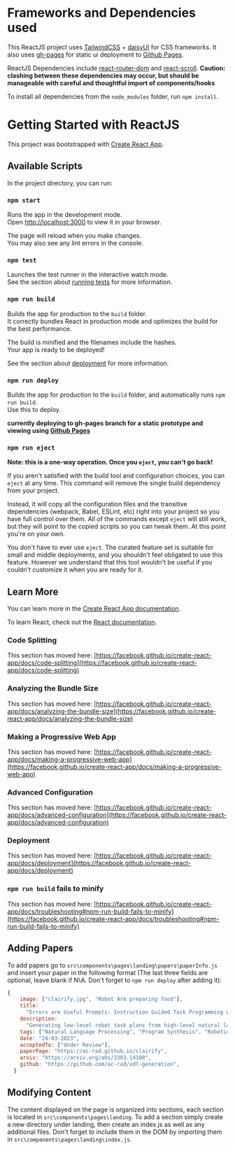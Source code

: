 # Frameworks and Dependencies used
This ReactJS project uses [TailwindCSS](https://tailwindcss.com) + [daisyUI](https://daisyui.com) for CSS frameworks.
It also uses [gh-pages](https://www.npmjs.com/package/gh-pages) for static ui deployment to [Github Pages](https://pages.github.com).

ReactJS Dependencies include [react-router-dom](https://www.npmjs.com/package/react-router-dom) and [react-scroll](https://www.npmjs.com/package/react-scroll). **Caution: clashing between these dependencies may occur, but should be manageable with careful and thoughtful import of components/hooks**

To install all dependencies from the `node_modules` folder, run `npm install`.

# Getting Started with ReactJS

This project was bootstrapped with [Create React App](https://github.com/facebook/create-react-app).

## Available Scripts 

In the project directory, you can run:

### `npm start`

Runs the app in the development mode.\
Open [http://localhost:3000](http://localhost:3000) to view it in your browser.

The page will reload when you make changes.\
You may also see any lint errors in the console.

### `npm test`

Launches the test runner in the interactive watch mode.\
See the section about [running tests](https://facebook.github.io/create-react-app/docs/running-tests) for more information.

### `npm run build`

Builds the app for production to the `build` folder.\
It correctly bundles React in production mode and optimizes the build for the best performance.

The build is minified and the filenames include the hashes.\
Your app is ready to be deployed!

See the section about [deployment](https://facebook.github.io/create-react-app/docs/deployment) for more information.

### `npm run deploy`

Builds the app for production to the `build` folder, and automatically runs `npm run build`.\
Use this to deploy. 

**currently deploying to gh-pages branch for a static prototype and viewing using [Github Pages](https://pages.github.com)**

### `npm run eject`

**Note: this is a one-way operation. Once you `eject`, you can't go back!**

If you aren't satisfied with the build tool and configuration choices, you can `eject` at any time. This command will remove the single build dependency from your project.

Instead, it will copy all the configuration files and the transitive dependencies (webpack, Babel, ESLint, etc) right into your project so you have full control over them. All of the commands except `eject` will still work, but they will point to the copied scripts so you can tweak them. At this point you're on your own.

You don't have to ever use `eject`. The curated feature set is suitable for small and middle deployments, and you shouldn't feel obligated to use this feature. However we understand that this tool wouldn't be useful if you couldn't customize it when you are ready for it.

## Learn More

You can learn more in the [Create React App documentation](https://facebook.github.io/create-react-app/docs/getting-started).

To learn React, check out the [React documentation](https://reactjs.org/).

### Code Splitting

This section has moved here: [https://facebook.github.io/create-react-app/docs/code-splitting](https://facebook.github.io/create-react-app/docs/code-splitting)

### Analyzing the Bundle Size

This section has moved here: [https://facebook.github.io/create-react-app/docs/analyzing-the-bundle-size](https://facebook.github.io/create-react-app/docs/analyzing-the-bundle-size)

### Making a Progressive Web App

This section has moved here: [https://facebook.github.io/create-react-app/docs/making-a-progressive-web-app](https://facebook.github.io/create-react-app/docs/making-a-progressive-web-app)

### Advanced Configuration

This section has moved here: [https://facebook.github.io/create-react-app/docs/advanced-configuration](https://facebook.github.io/create-react-app/docs/advanced-configuration)

### Deployment

This section has moved here: [https://facebook.github.io/create-react-app/docs/deployment](https://facebook.github.io/create-react-app/docs/deployment)

### `npm run build` fails to minify

This section has moved here: [https://facebook.github.io/create-react-app/docs/troubleshooting#npm-run-build-fails-to-minify](https://facebook.github.io/create-react-app/docs/troubleshooting#npm-run-build-fails-to-minify)


## Adding Papers

To add papers go to `src\components\pages\landing\papers\paperInfo.js` and insert your paper in the following format (The last three fields are optional, leave blank if N\A. Don't forget to `npm run deploy` after adding it):

```javascript
{
    image: ["clairify.jpg", "Robot Arm preparing food"],
    title:
      "Errors are Useful Prompts: Instruction Guided Task Programming with Verifier-Assisted Iterative Prompting",
    description:
      "Generating low-level robot task plans from high-level natural language instructions remains a challenging problem. Although large language models have shown promising results in generating plans, the accuracy of the output remains unverified. Furthermore, the lack of domain-specific language data poses a limitation on the applicability of these models. In this paper, we propose CLAIRIFY, a novel approach that combines automatic iterative prompting with program verification to ensure programs written in data-scarce domain-specific language are syntactically valid and incorporate environment constraints. Our approach provides effective guidance to the language model on generating structured-like task plans by incorporating any errors as feedback, while the verifier ensures the syntactic accuracy of the generated plans. We demonstrate the effectiveness of CLAIRIFY in planning chemistry experiments by achieving state-of-the-art results. We also show that the generated plans can be executed on a real robot by integrating them with a task and motion planner.",
    tags: ["Natural Language Processing", "Program Synthesis", "Robotics"],
    date: "24-03-2023",
    acceptedTo: ["Under Review"],
    paperPage: "https://ac-rad.github.io/clairify",
    arxiv: "https://arxiv.org/abs/2303.14100",
    github: "https://github.com/ac-rad/xdl-generation",
  }
  ```

  ## Modifying Content

  The content displayed on the page is organized into sections, each section is located in `src\components\pages\landing`. To add a section simply create a new directory under landing, then create an index.js as well as any additional files. Don't forget to include them in the DOM by importing them in `src\components\pages\landing\index.js`.